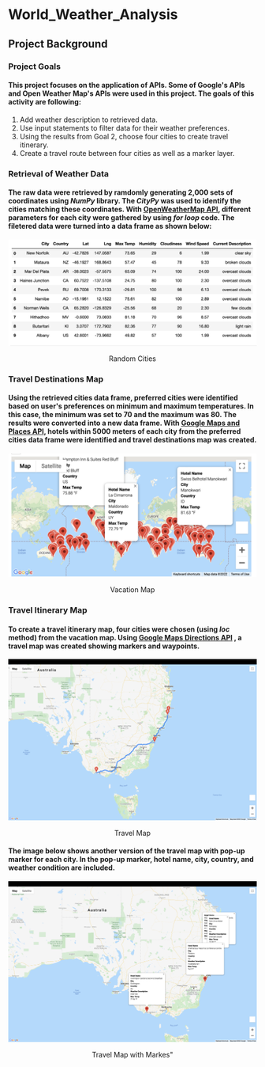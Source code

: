 # World_Weather_Analysis

## **Project Background**

### Project Goals
#### This project focuses on the application of APIs. Some of Google's APIs and Open Weather Map's APIs were used in this project. The goals of this activity are following:
1. Add weather description to retrieved data.
2. Use input statements to filter data for their weather preferences.
3. Using the results from Goal 2, choose four cities to create travel itinerary.
4. Create a travel route between four cities as well as a marker layer.

### Retrieval of Weather Data
#### The raw data were retrieved by ramdomly generating 2,000 sets of coordinates using *NumPy* library. The *CityPy* was used to identify the cities matching these coordinates. With [OpenWeatherMap API](https://openweathermap.org/current), different parameters for each city were gathered by using *for loop* code. The filetered data were turned into a data frame as shown below:

![This is an image](/Weather_Database/deliverable1_output.png)
 <p align="center">
 Random Cities
 </p>
 
### Travel Destinations Map
#### Using the retrieved cities data frame, preferred cities were identified based on user's preferences on minimum and maximum temperatures. In this case, the minimum was set to 70 and the maximum was 80. The results were converted into a new data frame. With [Google Maps and Places API](https://developers.google.com/places/web-service/search), hotels within 5000 meters of each city from the preferred cities data frame were identified and travel destinations map was created.

![This is an image](/Vacation_Search/WeatherPy_vacation_map.png)
<p align="center">
    Vacation Map
</p>

### Travel Itinerary Map
#### To create a travel itinerary map, four cities were chosen (using *loc* method)  from the vacation map. Using [Google Maps Directions API](https://developers.google.com/maps/documentation/directions/overview) , a travel map was created showing markers and waypoints. 

![This is an image](/Vacation_Itinerary/WeatherPy_travel_map.png)
<p align="center">
    Travel Map
</p>

#### The image below shows another version of the travel map with pop-up marker for each city. In the pop-up marker,  hotel name, city, country, and weather condition are included.

![This is an image](/Vacation_Itinerary/WeatherPy_travel_map_markers.png)
<p align="center">
    Travel Map with Markes"
</p>